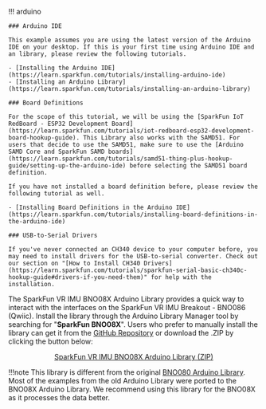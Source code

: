 
!!! arduino

    ### Arduino IDE

    This example assumes you are using the latest version of the Arduino IDE on your desktop. If this is your first time using Arduino IDE and an library, please review the following tutorials.

    - [Installing the Arduino IDE](https://learn.sparkfun.com/tutorials/installing-arduino-ide)
    - [Installing an Arduino Library](https://learn.sparkfun.com/tutorials/installing-an-arduino-library)

    ### Board Definitions

    For the scope of this tutorial, we will be using the [SparkFun IoT RedBoard - ESP32 Development Board](https://learn.sparkfun.com/tutorials/iot-redboard-esp32-development-board-hookup-guide). This Library also works with the SAMD51. For users that decide to use the SAMD51, make sure to use the [Arduino SAMD Core and SparkFun SAMD boards](https://learn.sparkfun.com/tutorials/samd51-thing-plus-hookup-guide/setting-up-the-arduino-ide) before selecting the SAMD51 board definition.

    If you have not installed a board definition before, please review the following tutorial as well.

    - [Installing Board Definitions in the Arduino IDE](https://learn.sparkfun.com/tutorials/installing-board-definitions-in-the-arduino-ide)

    ### USB-to-Serial Drivers

    If you've never connected an CH340 device to your computer before, you may need to install drivers for the USB-to-serial converter. Check out our section on "[How to Install CH340 Drivers](https://learn.sparkfun.com/tutorials/sparkfun-serial-basic-ch340c-hookup-guide#drivers-if-you-need-them)" for help with the installation.


The SparkFun VR IMU BNO08X Arduino Library provides a quick way to interact with the interfaces on the SparkFun VR IMU Breakout - BNO086 (Qwiic). Install the library through the Arduino Library Manager tool by searching for "**SparkFun BNO08X**". Users who prefer to manually install the library can get it from the [GitHub Repository](https://github.com/sparkfun/SparkFun_BNO08x_Arduino_Library) or download the .ZIP by clicking the button below:

<div style="text-align: center"><a href="https://github.com/sparkfun/SparkFun_BNO08x_Arduino_Library/archive/refs/heads/main.zip" class="md-button">SparkFun VR IMU BNO08X Arduino Library (ZIP)</a></div>

!!!note
    This library is different from the original [BNO080 Arduino Library](https://github.com/sparkfun/SparkFun_BNO080_Arduino_Library). Most of the examples from the old Arduino Library were ported to the BNO08X Arduino Library. We recommend using this library for the BNO08X as it processes the data better.
